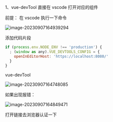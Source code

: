 1、vue-devTool 直接在 vscode 打开对应的组件

前提： 在 vscode 执行一下命令

![image-20230907164939294](https://qn.huat.xyz/mac/202309071649339.png)

添加代码片段

```js
if (process.env.NODE_ENV !== 'production') {
  ; (window as any).VUE_DEVTOOLS_CONFIG = {
    openInEditorHost: 'https://localhost:8080/'
  }
}
```

vue-devTool

![image-20230907164748085](https://qn.huat.xyz/mac/202309071647162.png)

如果出现报错：

![image-20230907164849471](https://qn.huat.xyz/mac/202309071648496.png)

打开链接去浏览器认证一下
